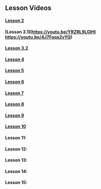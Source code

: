 ## Lesson Videos

#### [Lesson 2](https://www.youtube.com/watch?v=jM2l8iKr6TE)

#### [Lesson 3.1](https://youtu.be/YRZRL9LGIHI https://youtu.be/4J7Foqs2vYQ) 

#### [Lesson 3.2](https://www.youtube.com/watch?v=4J7Foqs2vYQ&feature=youtu.be)

#### [Lesson 4](https://www.youtube.com/watch?v=yLC-hOY9I4I&feature=youtu.be)

#### [Lesson 5](https://www.youtube.com/watch?v=gI2_TRRb5CQ)       

#### [Lesson 6](https://youtu.be/Mjj1fcr3218) 

#### [Lesson 7](https://www.youtube.com/watch?v=AykqZq1qk9c&feature=youtu.be)

#### [Lesson 8](https://www.youtube.com/watch?v=4KqbxRYorcM&feature=youtu.be) 

#### [Lesson 9](https://www.youtube.com/watch?v=KqtBfcWwvO8&feature=youtu.be)

#### [Lesson 10](https://www.youtube.com/watch?v=99hKf-SUCfU)

#### Lesson 11:

#### Lesson 12:

#### Lesson 13:

#### Lesson 14:

#### Lesson 15:
